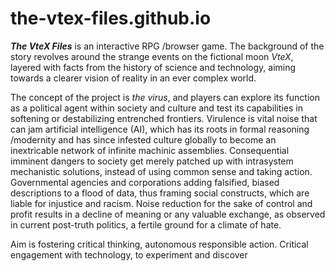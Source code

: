 # the-vtex-files.github.io
**_The VteX Files_** is an interactive RPG /browser game. The background of the story revolves around the strange events on the fictional moon *VteX*, layered with facts from the history of science and technology, aiming towards a clearer vision of reality in an ever complex world. 

The concept of the project is *the virus*, and players can explore its function as a political agent within society and culture and test its capabilities in softening or destabilizing entrenched frontiers. Virulence is vital noise that can jam artificial intelligence (AI), which has its roots in formal reasoning /modernity and has since infested culture globally to become an inextricable network of infinite machinic assemblies. Consequential imminent dangers to society get merely patched up with intrasystem mechanistic solutions, instead of using common sense and taking action. Governmental agencies and corporations adding falsified, biased descriptions to a flood of data, thus framing social constructs, which are liable for injustice and racism. Noise reduction for the sake of control and profit results in a decline of meaning or any valuable exchange, as observed in current post-truth politics, a fertile ground for a climate of hate. 

Aim is fostering critical thinking, autonomous responsible action. 
Critical engagement with technology, 
to experiment and discover
